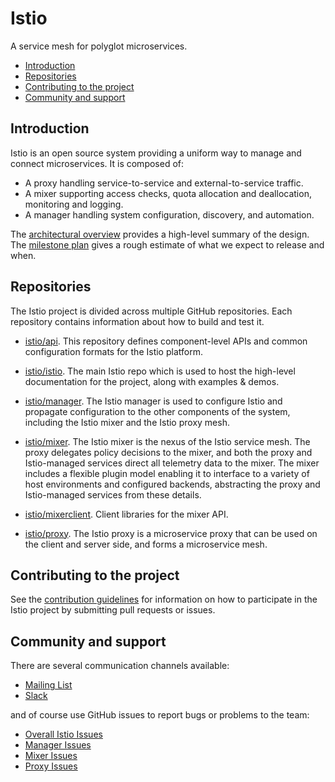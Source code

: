 # Istio
A service mesh for polyglot microservices.

- [Introduction](#introduction)
- [Repositories](#repositories)
- [Contributing to the project](#contributing-to-the-project)
- [Community and support](#community-and-support)

## Introduction

Istio is an open source system providing a uniform way to manage and connect microservices.
It is composed of:
*  A proxy handling service-to-service and external-to-service traffic.
*  A mixer supporting access checks, quota allocation and deallocation, monitoring and logging.
*  A manager handling system configuration, discovery, and automation.

The [architectural overview](ARCHITECTURE.md) provides a high-level summary of the design. The
[milestone plan](MILESTONES.md) gives a rough estimate of what we expect to release and when.

## Repositories

The Istio project is divided across multiple GitHub repositories. Each repository contains
information about how to build and test it.

- [istio/api](https://github.com/istio/api). This repository defines component-level APIs and common configuration 
formats for the Istio platform.

- [istio/istio](https://github.com/istio/istio). The main Istio repo which is used to host the high-level documentation
for the project, along with examples & demos.

- [istio/manager](https://github.com/istio/manager). The Istio manager is used to configure Istio and propagate configuration to 
the other components of the system, including the Istio mixer and the Istio 
proxy mesh.

- [istio/mixer](https://github.com/istio/mixer). The Istio mixer is the nexus of the Istio service mesh. The proxy delegates policy decisions to the mixer, 
and both the proxy and Istio-managed services direct all telemetry data to the mixer. The mixer includes a flexible plugin model enabling it
to interface to a variety of host environments and configured backends, abstracting the proxy and Istio-managed services from these details.

- [istio/mixerclient](https://github.com/istio/mixerclient). Client libraries for the mixer API.

- [istio/proxy](https://github.com/istio/proxy). The Istio proxy is a microservice proxy that can be used on the client and 
server side, and forms a microservice mesh. 

## Contributing to the project

See the [contribution guidelines](CONTRIBUTING.md) for information on how to participate in the Istio
project by submitting pull requests or issues. 

## Community and support

There are several communication channels available:

- [Mailing List](https://groups.google.com/forum/#!forum/istio-dev)
- [Slack](https://istio-dev.slack.com)

and of course use GitHub issues to report bugs or problems to the team:
 
- [Overall Istio Issues](https://github.com/istio/istio/issues)
- [Manager Issues](https://github.com/istio/manager/issues)
- [Mixer Issues](https://github.com/istio/mixer/issues)
- [Proxy Issues](https://github.com/istio/proxy/issues)
